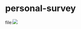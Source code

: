 # personal-survey




file:![ ](///home/yazid/personal-survey/assets/Screenshot%20from%202019-03-17%2022-30-01.png  "Main page")
